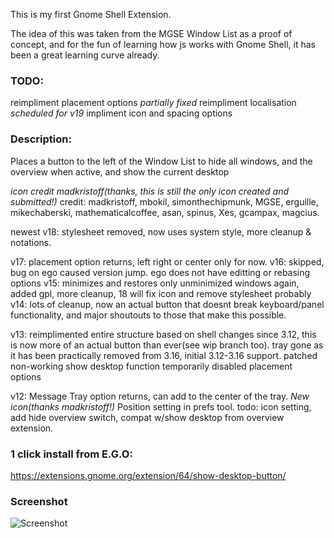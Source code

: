 This is my first Gnome Shell Extension.

The idea of this was taken from the MGSE Window List as a proof of concept, and for the fun of learning how js works with Gnome Shell, it has been a great learning curve already.

### TODO:
reimpliment placement options _partially fixed_
reimpliment localisation _scheduled for v19_
impliment icon and spacing options

### Description: 

Places a button to the left of the Window List to hide all windows, and the overview when active, and show the current desktop

*icon credit madkristoff(thanks, this is _still_ the only icon created and submitted!)* 
credit: madkristoff, mbokil, simonthechipmunk, MGSE, erguille, mikechaberski, mathematicalcoffee, asan, spinus, Xes, gcampax, magcius. 

newest v18: stylesheet removed, now uses system style, more cleanup & notations.

v17: placement option returns, left right or center only for now.
v16: skipped, bug on ego caused version jump. ego does not have editting or rebasing options
v15: minimizes and restores only unminimized windows again, added gpl, more cleanup, 18 will fix icon and remove stylesheet probably
v14: lots of cleanup, now an actual button that doesnt break keyboard/panel functionality, and major shoutouts to those that make this possible.

v13: reimplimented entire structure based on shell changes since 3.12, this is now more of an actual button than ever(see wip branch too).
tray gone as it has been practically removed from 3.16, initial 3.12-3.16 support.
patched non-working show desktop function
temporarily disabled placement options

v12: Message Tray option returns, can add to the center of the tray.
*New icon(thanks madkristoff!)* 
Position setting in prefs tool. 
todo: icon setting, add hide overview switch, compat w/show desktop from overview extension.


### 1 click install from E.G.O:

https://extensions.gnome.org/extension/64/show-desktop-button/


### Screenshot

![Screenshot](https://raw.github.com/l300lvl/Show-Desktop-Button/master/screenshot.png)
